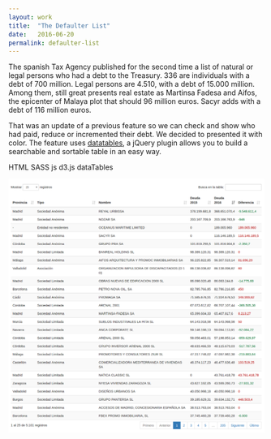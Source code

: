 ```yaml
---
layout: work
title:  "The Defaulter List"
date:   2016-06-20
permalink: defaulter-list
---
```


<p>The spanish Tax Agency published for the second time a list of natural or legal persons who had a debt to the Treasury. 336 are individuals with a debt of 700 million. Legal persons are 4.510, with a debt of 15.000 million. Among them, still great presents real estate as Martinsa Fadesa and Aifos, the epicenter of Malaya plot that should 96 million euros. Sacyr adds with a debt of 116 million euros.
</p>
<p>That was an update of a previous feature so we can check and show who had paid, reduce or incremented their debt. We decided to presented it with color. The feature uses <a href="https://datatables.net/">datatables</a>, a jQuery plugin allows you to build a searchable and sortable table in an easy way.
</p>

<p class="pills">
<span class="tool pill">HTML</span>
<span class="tool pill">SASS</span>
<span class="tool pill">js</span>
<span class="tool pill">d3.js</span>
<span class="tool pill">dataTables</span>
</p>
<div class="img-container">
<a href="http://datos.elespanol.com/proyectos/lista-morosos-hacienda/"><img src="/img/table.png" class="img-responsive img" alt="front-page"/></a>
</div>
